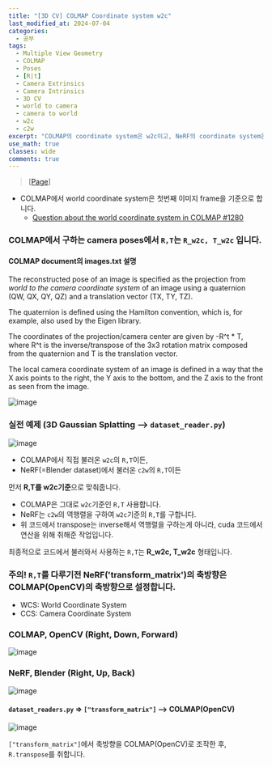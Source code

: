 ```yaml
---
title: "[3D CV] COLMAP Coordinate system w2c"
last_modified_at: 2024-07-04
categories:
  - 공부
tags:
  - Multiple View Geometry
  - COLMAP
  - Poses
  - [R|t]
  - Camera Extrinsics
  - Camera Intrinsics
  - 3D CV
  - world to camera
  - camera to world
  - w2c
  - c2w
excerpt: "COLMAP의 coordinate system은 w2c이고, NeRF의 coordinate system은 c2w입니다."
use_math: true
classes: wide
comments: true
---
```


> [[Page](https://colmap.github.io/format.html)]

- COLMAP에서 world coordinate system은 첫번째 이미지 frame을 기준으로 합니다. 
  - [Question about the world coordinate system in COLMAP #1280](https://github.com/colmap/colmap/issues/1280)

### COLMAP에서 구하는 camera poses에서 `R,T`는 `R_w2c, T_w2c` 입니다.

#### COLMAP document의 images.txt 설명

The reconstructed pose of an image is specified as the projection from _world to the camera coordinate system_ of an image using a quaternion (QW, QX, QY, QZ) and a translation vector (TX, TY, TZ). 

The quaternion is defined using the Hamilton convention, which is, for example, also used by the Eigen library. 

The coordinates of the projection/camera center are given by -R^t * T, where R^t is the inverse/transpose of the 3x3 rotation matrix composed from the quaternion and T is the translation vector. 

The local camera coordinate system of an image is defined in a way that the X axis points to the right, the Y axis to the bottom, and the Z axis to the front as seen from the image.

![image](https://github.com/sandokim/sandokim.github.io/assets/74639652/fa2f888e-796b-4d31-9042-f6ce9d8ab0ca)

### 실전 예제 (3D Gaussian Splatting --> `dataset_reader.py`)

![image](https://github.com/sandokim/sandokim.github.io/assets/74639652/f0a049bf-7d68-40fa-91bf-25794cf51184)

- COLMAP에서 직접 불러온 `w2c`의 `R,T`이든,
- NeRF(=Blender dataset)에서 불러온 `c2w`의 `R,T`이든

먼저 **R,T를 w2c기준**으로 맞춰줍니다. 

- COLMAP은 그대로 `w2c`기준인 `R,T` 사용합니다.
- NeRF는 `c2w`의 역행렬을 구하여 `w2c`기준의 `R,T`를 구합니다.
- 위 코드에서 transpose는 inverse해서 역행렬을 구하는게 아니라, cuda 코드에서 연산을 위해 취해준 작업입니다. 

최종적으로 코드에서 불러와서 사용하는 `R,T`는 **R_w2c, T_w2c** 형태입니다.

### 주의! `R,T`를 다루기전 NeRF('transform_matrix')의 축방향은 COLMAP(OpenCV)의 축방향으로 설정합니다.

- WCS: World Coordinate System
- CCS: Camera Coordinate System

### COLMAP, OpenCV (Right, Down, Forward)
![image](https://github.com/sandokim/sandokim.github.io/assets/74639652/b869bf01-efb6-429c-8c50-e9146b7469b8)

### NeRF, Blender (Right, Up, Back)
![image](https://github.com/sandokim/sandokim.github.io/assets/74639652/ffaab359-94a4-4b56-b229-88138e8932fd)

#### `dataset_readers.py` => `["transform_matrix"]` --> COLMAP(OpenCV)
![image](https://github.com/sandokim/sandokim.github.io/assets/74639652/0633366b-f0ab-47e9-8a24-1d9b12eb946e)

`["transform_matrix"]`에서 축방향을 COLMAP(OpenCV)로 조작한 후, `R.transpose`를 취합니다.
